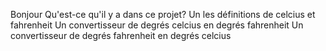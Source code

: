 Bonjour
Qu'est-ce qu'il y a dans ce projet? 
Un les définitions de celcius et fahrenheit
Un convertisseur de degrés celcius en degrés fahrenheit
Un convertisseur de degrés fahrenheit en degrés celcius

